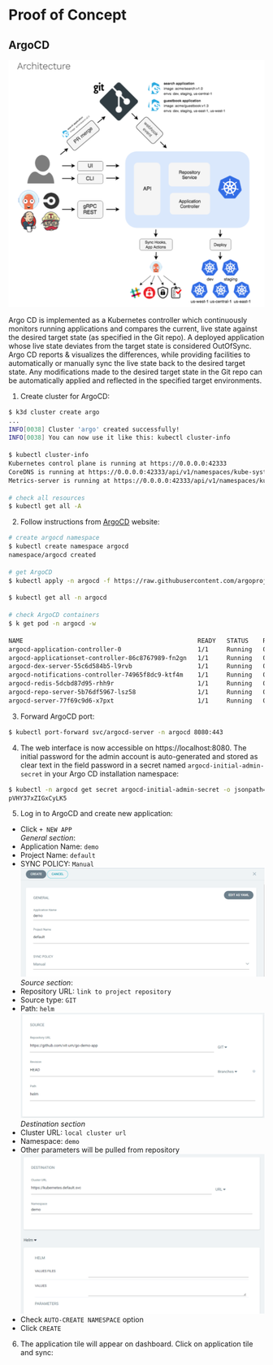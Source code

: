 # Proof of Concept

## ArgoCD
![ArgoCD architecture](images/argocd_arch.png)
<p>Argo CD is implemented as a Kubernetes controller which continuously monitors running applications and compares the current, live state against the desired target state (as specified in the Git repo). A deployed application whose live state deviates from the target state is considered OutOfSync. Argo CD reports & visualizes the differences, while providing facilities to automatically or manually sync the live state back to the desired target state. Any modifications made to the desired target state in the Git repo can be automatically applied and reflected in the specified target environments.</p>

1. Create cluster for ArgoCD:
```bash
$ k3d cluster create argo
...
INFO[0038] Cluster 'argo' created successfully!      
INFO[0038] You can now use it like this: kubectl cluster-info

$ kubectl cluster-info
Kubernetes control plane is running at https://0.0.0.0:42333
CoreDNS is running at https://0.0.0.0:42333/api/v1/namespaces/kube-system/services/kube-dns:dns/proxy
Metrics-server is running at https://0.0.0.0:42333/api/v1/namespaces/kube-system/services/https:metrics-server:https/proxy

# check all resources
$ kubectl get all -A
```
2. Follow instructions from [ArgoCD](https://argo-cd.readthedocs.io/en/stable/getting_started) website:
```bash
# create argocd namespace
$ kubectl create namespace argocd
namespace/argocd created

# get ArgoCD
$ kubectl apply -n argocd -f https://raw.githubusercontent.com/argoproj/argo-cd/stable/manifests/install.yaml

$ kubectl get all -n argocd

# check ArgoCD containers
$ k get pod -n argocd -w

NAME                                                READY   STATUS    RESTARTS   AGE
argocd-application-controller-0                     1/1     Running   0          50s
argocd-applicationset-controller-86c8767989-fn2gn   1/1     Running   0          51s
argocd-dex-server-55c6d584b5-l9rvb                  1/1     Running   0          51s
argocd-notifications-controller-74965f8dc9-ktf4m    1/1     Running   0          51s
argocd-redis-5dcbd87d95-rhh9r                       1/1     Running   0          51s
argocd-repo-server-5b76df5967-lsz58                 1/1     Running   0          51s
argocd-server-77f69c9d6-x7pxt                       1/1     Running   0          50s
```
3. Forward ArgoCD port:
```bash
$ kubectl port-forward svc/argocd-server -n argocd 8080:443
```
4. The web interface is now accessible on https://localhost:8080. The initial password for the admin account is auto-generated and stored as clear text in the field password in a secret named `argocd-initial-admin-secret` in your Argo CD installation namespace:
```bash
$ kubectl -n argocd get secret argocd-initial-admin-secret -o jsonpath="{.data.password}"|base64 -d;echo
pVHY37xZIGxCyLK5
```
5. Log in to ArgoCD and create new application:
- Click `+ NEW APP`<br>
*General section*:
- Application Name: `demo`
- Project Name: `default`
- SYNC POLICY: `Manual`
![Create new application](images/argocd_general.png)
*Source section*:
- Repository URL: `link to project repository`
- Source type: `GIT`
- Path: `helm`
![Source section](images/argocd_source.png)
*Destination section*
- Cluster URL: `local cluster url`
- Namespace: `demo`
- Other parameters will be pulled from repository
![Destination section](images/argocd_destination.png)
- Check `AUTO-CREATE NAMESPACE` option
- Click `CREATE`
6. The application tile will appear on dashboard. Click on application tile and sync:

